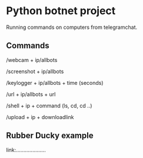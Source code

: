 
# Python botnet project

Running commands on computers from telegramchat. 




## Commands 
 
/webcam + ip/allbots

/screenshot + ip/allbots

/keylogger + ip/allbots  +  time (seconds)

/url + ip/allbots + url

/shell + ip + command (ls, cd, cd ..)

/upload + ip + downloadlink

## Rubber Ducky example
link:....................


